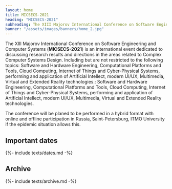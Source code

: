 ```yaml
---
layout: home
title: MICSECS-2021
heading: "MICSECS-2021"
subheading: The XIII Majorov International Conference on Software Engineering and Computer Systems
banner: "/assets/images/banners/home_2.jpg"
---
```


The XIII Majorov International Conference on Software Engineering and Computer Systems (**MICSECS-2021**) is an international event dedicated to discussing research results and directions in the areas related to Complex Computer Systems Design. Including but are not restricted to the following topics: Software and Hardware Engineering, Computational Platforms and Tools, Cloud Computing, Internet of Things and Cyber-Physical Systems, performing and application of Artificial Intellect, modern UI/UX, Multimedia, Virtual and Extended Reality technologies.: Software and Hardware Engineering, Computational Platforms and Tools, Cloud Computing, Internet of Things and Cyber-Physical Systems, performing and application of Artificial Intellect, modern UI/UX, Multimedia, Virtual and Extended Reality technologies.

The conference will be planed to be performed in a hybrid format with online and offline participation in Russia, Saint-Petersburg, ITMO University if the epidemic situation allows this.


## Important dates

{%- include texts/dates.md -%}

## Archive

{%- include texts/archive.md -%}
